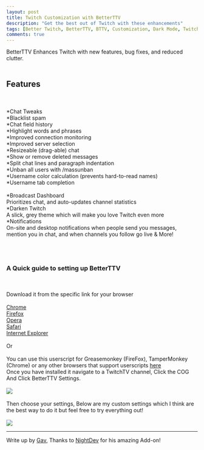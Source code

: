 ```yaml
---
layout: post
title: Twitch Customization with BetterTTV
description: "Get the best out of Twitch with these enhancements"
tags: [Better Twitch, BetterTTV, BTTV, Customization, Dark Mode, Twitch enhancements]
comments: true
---
```


BetterTTV Enhances Twitch with new features, bug fixes, and reduced clutter.
<br /><br />
## Features
<br /><br />
*Chat Tweaks<br />
*Blacklist spam<br />
*Chat field history<br />
*Highlight words and phrases<br />
*Improved connection monitoring<br />
*Improved server selection<br />
*Resizeable (drag-able) chat<br />
*Show or remove deleted messages<br />
*Split chat lines and paragraph indentation<br />
*Unban all users with /massunban<br />
*Username color calculation (prevents hard-to-read names)<br />
*Username tab completion<br />
<br />
*Broadcast Dashboard<br />
Prioritizes chat, and auto-updates channel statistics
<br />
*Darken Twitch<br />
A slick, grey theme which will make you love Twitch even more
<br />
*Notifications<br />
On-site and desktop notifications when people send you messages, mention you in chat, and when channels you follow go live & More!

<br /><br />

### A Quick guide to setting up BetterTTV
<br /><br />
Download it from the specific link for your browser
<br /><br />
<a href="https://chrome.google.com/webstore/detail/betterttv/ajopnjidmegmdimjlfnijceegpefgped?hl=en">Chrome</a><br />
<a href="http://www.nightdev.com/betterttv/betterttvfirefox.xpi">Firefox</a><br />
<a href="http://www.nightdev.com/betterttv/betterttvopera.nex">Opera</a><br />
<a href="http://www.nightdev.com/betterttv/betterttvsafari.safariextz">Safari</a><br />
<a href="http://www.nightdev.com/betterttv/betterttvie.exe">Internet Explorer</a><br /><br />
Or
<br /><br />
You can use this userscript for Greasemonkey (FireFox), TamperMonkey (Chrome) or any other browsers that support userscripts <a href="http://www.nightdev.com/betterttv/betterttv.user.js">here</a>
<br />
Once you have installed it navigate to a TwitchTV channel, Click the COG And Click BetterTTV Settings.
<br /><br />
<img src="/images/customization_guide/bttv_howto_settings">
<br /><br />
Then choose your settings, Below are my custom settings which I think are the best way to do it but feel free to try everything out!
<br /><br />
<img src="/images/customization_guide/bttv_custom_settings">

----

Write up by <a href="http://twitter.com/GavXD">Gav</a>, Thanks to <a href="http://nightdev.com/">NightDev</a> for his amazing Add-on!